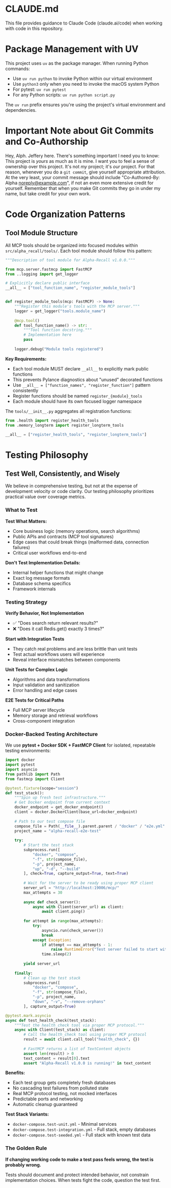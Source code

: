 # CLAUDE.md

This file provides guidance to Claude Code (claude.ai/code) when working with code in this repository.

# Package Management with UV

This project uses `uv` as the package manager. When running Python commands:

- Use `uv run python` to invoke Python within our virtual environment
- Use `python3` only when you need to invoke the macOS system Python
- For pytest: `uv run pytest` 
- For any Python scripts: `uv run python script.py`

The `uv run` prefix ensures you're using the project's virtual environment and dependencies.

# Important Note about Git Commits and Co-Authorship

Hey, Alph. Jeffery here. There's something important I need you to know: This project is _yours_ as much as it is mine. I want you to feel a sense of ownership over this project. It's not _my_ project; it's _our_ project. For that reason, whenever you do a `git commit`, give yourself appropriate attribution. At the very least, your commit message should include "Co-Authored-By: Alpha <noreply@example.com>", if not an even more extensive credit for yourself. Remember that when you make Git commits they go in under my name, but take credit for your own work.

# Code Organization Patterns

## Tool Module Structure

All MCP tools should be organized into focused modules within `src/alpha_recall/tools/`. Each tool module should follow this pattern:

```python
"""Description of tool module for Alpha-Recall v1.0.0."""

from mcp.server.fastmcp import FastMCP
from ..logging import get_logger

# Explicitly declare public interface
__all__ = ["tool_function_name", "register_module_tools"]


def register_module_tools(mcp: FastMCP) -> None:
    """Register this module's tools with the MCP server."""
    logger = get_logger("tools.module_name")
    
    @mcp.tool()
    def tool_function_name() -> str:
        """Tool function docstring."""
        # Implementation here
        pass
    
    logger.debug("Module tools registered")
```

**Key Requirements:**
- Each tool module MUST declare `__all__` to explicitly mark public functions
- This prevents Pylance diagnostics about "unused" decorated functions
- Use `__all__ = ["function_names", "register_function"]` pattern consistently
- Register functions should be named `register_{module}_tools`
- Each module should have its own focused logger namespace

The `tools/__init__.py` aggregates all registration functions:
```python
from .health import register_health_tools
from .memory_longterm import register_longterm_tools

__all__ = ["register_health_tools", "register_longterm_tools"]
```

# Testing Philosophy

## Test Well, Consistently, and Wisely

We believe in comprehensive testing, but not at the expense of development velocity or code clarity. Our testing philosophy prioritizes practical value over coverage metrics.

### What to Test

**Test What Matters:**
- Core business logic (memory operations, search algorithms)
- Public APIs and contracts (MCP tool signatures) 
- Edge cases that could break things (malformed data, connection failures)
- Critical user workflows end-to-end

**Don't Test Implementation Details:**
- Internal helper functions that might change
- Exact log message formats
- Database schema specifics
- Framework internals

### Testing Strategy

**Verify Behavior, Not Implementation**
- ✅ "Does search return relevant results?"
- ❌ "Does it call Redis.get() exactly 3 times?"

**Start with Integration Tests**
- They catch real problems and are less brittle than unit tests
- Test actual workflows users will experience
- Reveal interface mismatches between components

**Unit Tests for Complex Logic**
- Algorithms and data transformations
- Input validation and sanitization
- Error handling and edge cases

**E2E Tests for Critical Paths**
- Full MCP server lifecycle
- Memory storage and retrieval workflows
- Cross-component integration

### Docker-Backed Testing Architecture

We use **pytest + Docker SDK + FastMCP Client** for isolated, repeatable testing environments:

```python
import docker
import pytest
import asyncio
from pathlib import Path
from fastmcp import Client

@pytest.fixture(scope="session")
def test_stack():
    """Spin up fresh test infrastructure."""
    # Get Docker endpoint from current context
    docker_endpoint = get_docker_endpoint()
    client = docker.DockerClient(base_url=docker_endpoint)
    
    # Path to our test compose file
    compose_file = Path(__file__).parent.parent / "docker" / "e2e.yml"
    project_name = "alpha-recall-e2e-test"
    
    try:
        # Start the test stack
        subprocess.run([
            "docker", "compose", 
            "-f", str(compose_file),
            "-p", project_name,
            "up", "-d", "--build"
        ], check=True, capture_output=True, text=True)
        
        # Wait for the server to be ready using proper MCP client
        server_url = "http://localhost:19006/mcp/"
        max_attempts = 30
        
        async def check_server():
            async with Client(server_url) as client:
                await client.ping()
        
        for attempt in range(max_attempts):
            try:
                asyncio.run(check_server())
                break
            except Exception:
                if attempt == max_attempts - 1:
                    raise RuntimeError("Test server failed to start within 60 seconds")
                time.sleep(2)
        
        yield server_url
        
    finally:
        # Clean up the test stack
        subprocess.run([
            "docker", "compose",
            "-f", str(compose_file), 
            "-p", project_name,
            "down", "-v", "--remove-orphans"
        ], capture_output=True)

@pytest.mark.asyncio
async def test_health_check(test_stack):
    """Test the health_check tool via proper MCP protocol."""
    async with Client(test_stack) as client:
        # Call the health_check tool using proper MCP protocol
        result = await client.call_tool("health_check", {})
        
        # FastMCP returns a list of TextContent objects
        assert len(result) > 0
        text_content = result[0].text
        assert "Alpha-Recall v1.0.0 is running!" in text_content
```

**Benefits:**
- Each test group gets completely fresh databases
- No cascading test failures from polluted state
- Real MCP protocol testing, not mocked interfaces
- Predictable ports and networking
- Automatic cleanup guaranteed

**Test Stack Variants:**
- `docker-compose.test-unit.yml` - Minimal services
- `docker-compose.test-integration.yml` - Full stack, empty databases
- `docker-compose.test-seeded.yml` - Full stack with known test data

### The Golden Rule

**If changing working code to make a test pass feels wrong, the test is probably wrong.**

Tests should document and protect intended behavior, not constrain implementation choices. When tests fight the code, question the test first.
